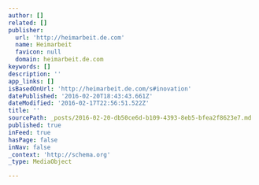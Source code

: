 ```yaml
---
author: []
related: []
publisher:
  url: 'http://heimarbeit.de.com'
  name: Heimarbeit
  favicon: null
  domain: heimarbeit.de.com
keywords: []
description: ''
app_links: []
isBasedOnUrl: 'http://heimarbeit.de.com/s#inovation'
datePublished: '2016-02-20T18:43:43.661Z'
dateModified: '2016-02-17T22:56:51.522Z'
title: ''
sourcePath: _posts/2016-02-20-db50ce6d-b109-4393-8eb5-bfea2f8623e7.md
published: true
inFeed: true
hasPage: false
inNav: false
_context: 'http://schema.org'
_type: MediaObject

---
```

<article style=""></article>